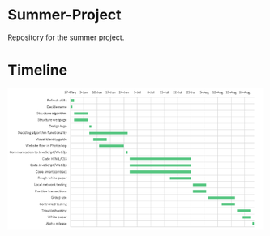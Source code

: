 # Summer-Project
Repository for the summer project.

# Timeline
![alt text](https://github.com/barrelmaker/Summer-Project/blob/master/GanntChart.PNG)
